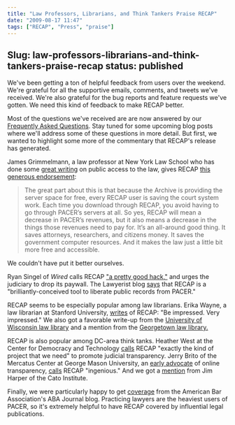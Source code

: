 ```yaml
---
title: "Law Professors, Librarians, and Think Tankers Praise RECAP"
date: "2009-08-17 11:47"
tags: ["RECAP", "Press", "praise"]
---
```

Slug: law-professors-librarians-and-think-tankers-praise-recap
status: published
---

We've been getting a ton of helpful feedback from users over the
weekend. We're grateful for all the supportive emails, comments, and
tweets we've received. We're also grateful for the bug reports and
feature requests we've gotten. We need this kind of feedback to make
RECAP better.

Most of the questions we've received are are now answered by our
[Frequently Asked Questions][faq]. Stay tuned for some upcoming
blog posts where we'll address some of these questions in more detail.
But first, we wanted to highlight some more of the commentary that
RECAP's release has generated.

James Grimmelmann, a law professor at New York Law School who has done
some [great
writing](http://james.grimmelmann.net/essays/CopyrightTechnologyAccess)
on public access to the law, gives RECAP [this generous
endorsement](http://laboratorium.net/archive/2009/08/14/pacer_meet_recap):

> The great part about this is that because the Archive is providing the
> server space for free, every RECAP user is saving the court system
> work. Each time you download through RECAP, you avoid having to go
> through PACER’s servers at all. So yes, RECAP will mean a decrease in
> PACER’s revenues, but it also means a decrease in the things those
> revenues need to pay for. It’s an all-around good thing. It saves
> attorneys, researchers, and citizens money. It saves the government
> computer resources. And it makes the law just a little bit more free
> and accessible.

We couldn't have put it better ourselves.

Ryan Singel of *Wired* calls RECAP ["a pretty good
hack,"](http://www.wired.com/threatlevel/2009/08/firefox-plug-in-frees-court-records-threatens-judiciary-profits/)
and urges the judiciary to drop its paywall. The Lawyerist blog
[says](http://lawyerist.com/liberate-pacer-documents-with-recap-firefox-extension/)
that RECAP is a "brilliantly-conceived tool to liberate public records
from PACER."

RECAP seems to be especially popular among law librarians. Erika Wayne,
a law librarian at Stanford University,
[writes](http://legalresearchplus.com/2009/08/14/recap-turning-pacer-around/)
of RECAP: "Be impressed. Very impressed." We also got a favorable
write-up from the [University of Wisconsin law
library](http://www.law.wisc.edu/blogs/wisblawg/2009/08/recap_firefox_addon_access_pac.html)
and a mention from the [Georgetown law
library.](http://www.ll.georgetown.edu/blog/index.cfm/2009/8/14/Better-Access-to-Public-Court-Records)

RECAP is also popular among DC-area think tanks. Heather West at the
Center for Democracy and Technology
[calls](http://blog.cdt.org/2009/08/14/the-courts-should-keep-paceer/)
RECAP "exactly the kind of project that we need" to promote judicial
transparency. Jerry Brito of the Mercatus Center at George Mason
University, an [early
advocate](http://papers.ssrn.com/sol3/papers.cfm?abstract_id=1023485) of
online transparency,
[calls](http://techliberation.com/2009/08/14/recap-needs-your-help-turning-around-pacer/)
RECAP "ingenious." And we got a
[mention](http://www.cato-at-liberty.org/2009/08/14/techliberationfront-turns-five/)
from Jim Harper of the Cato Institute.

Finally, we were particularly happy to get
[coverage](http://www.abajournal.com/news/tired_of_paying_for_pacer_docs_princeton_group_offers_alternative/)
from the American Bar Association's ABA Journal blog. Practicing lawyers
are the heaviest users of PACER, so it's extremely helpful to have RECAP
covered by influential legal publications.

[faq]: /recap/faq/
